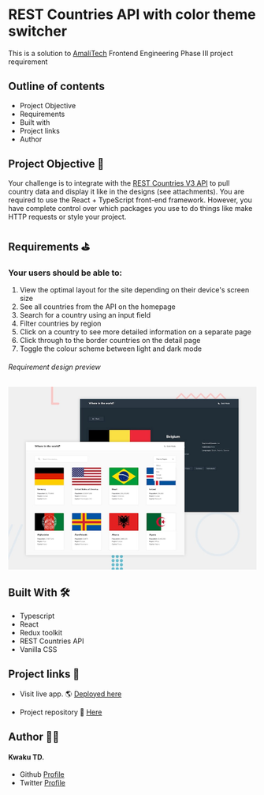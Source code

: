 # REST Countries API with color theme switcher

This is a solution to <a href="https://amalitech.org/">AmaliTech</a> Frontend Engineering Phase III project requirement


## Outline of contents
- Project Objective
- Requirements
- Built with
- Project links
- Author

## Project Objective 📃
 Your challenge is to integrate with the <a href="https://restcountries.com/">REST Countries V3 API</a> to pull country data and display it like in the designs (see attachments). You are required to use the React + TypeScript front-end framework. However, you have complete control over which packages you use to do things like make HTTP requests or style your project.

## Requirements ⛳
### Your users should be able to: 
1. View the optimal layout for the site depending on their device's screen size 
2. See all countries from the API on the homepage 
3. Search for a country using an input field 
4. Filter countries by region 
5. Click on a country to see more detailed information on a separate page 
6. Click through to the border countries on the detail page 
7. Toggle the colour scheme between light and dark mode

###### Requirement design preview
![Screenshot of Desktop design](./design/desktop-preview.jpg)

## Built With 🛠
- Typescript
- React
- Redux toolkit
- REST Countries API
- Vanilla CSS

## Project links 🔗 
- Visit live app. 🌎 <a href="https://syntacorp-countries-api.netlify.app/">Deployed here<a/>

- Project repository 📁 <a href="https://github.com/syntaCorp/rest_countries_api_with_themeSwitcher">Here</a>

## Author 👨‍💻
#### Kwaku TD.
- Github <a href="https://github.com/syntaCorp">Profile</a>
- Twitter <a href="https://twitter.com/Kwaku_keen?t=OqKuZbGDJxq_Din04c0e2g&s=09">Profile</a>
